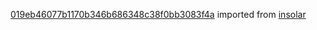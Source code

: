 [019eb46077b1170b346b686348c38f0bb3083f4a](https://github.com/insolar/insolar/commit/019eb46077b1170b346b686348c38f0bb3083f4a) imported from [insolar](https://github.com/insolar/insolar)
